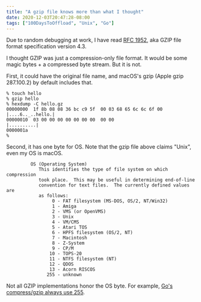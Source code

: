```yaml
---
title: "A gzip file knows more than what I thought"
date: 2020-12-03T20:47:28-08:00
tags: ["100DaysToOffload", "Unix", "Go"]
---
```

Due to random debugging at work, I have read [RFC 1952](https://tools.ietf.org/html/rfc1952), aka GZIP file format specification version 4.3.

I thought GZIP was just a compression-only file format. It would be some magic bytes + a compressed byte stream. But it is not.

First, it could have the original file name, and macOS's gzip (Apple gzip 287.100.2) by default includes that.

```
% touch hello
% gzip hello
% hexdump -C hello.gz
00000000  1f 8b 08 08 36 bc c9 5f  00 03 68 65 6c 6c 6f 00  |....6.._..hello.|
00000010  03 00 00 00 00 00 00 00  00 00                    |..........|
0000001a
%
```
Second, it has one byte for OS. Note that the gzip file above claims "Unix", even my OS is macOS.

```
         OS (Operating System)
            This identifies the type of file system on which compression
            took place.  This may be useful in determining end-of-line
            convention for text files.  The currently defined values are
            as follows:
                 0 - FAT filesystem (MS-DOS, OS/2, NT/Win32)
                 1 - Amiga
                 2 - VMS (or OpenVMS)
                 3 - Unix
                 4 - VM/CMS
                 5 - Atari TOS
                 6 - HPFS filesystem (OS/2, NT)
                 7 - Macintosh
                 8 - Z-System
                 9 - CP/M
                10 - TOPS-20
                11 - NTFS filesystem (NT)
                12 - QDOS
                13 - Acorn RISCOS
               255 - unknown
```

Not all GZIP implementations honor the OS byte. For example, [Go's compress/gzip always use 255](https://github.com/golang/go/blob/cc386bd05ad8076f1d7e5a4d9a13c1276fd26ac6/src/compress/gzip/gzip.go#L76).
